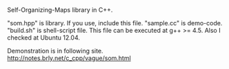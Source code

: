 Self-Organizing-Maps library in C++.

"som.hpp" is library. If you use, include this file. 
"sample.cc" is demo-code. 
"build.sh" is shell-script file. This file can be executed at g++ >= 4.5. Also I checked at Ubuntu 12.04. 

Demonstration is in following site.
http://notes.brly.net/c_cpp/vague/som.html
